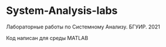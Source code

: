 # System-Analysis-labs

Лабораторные работы по Системному Анализу. БГУИР. 2021

Код написан для среды MATLAB

